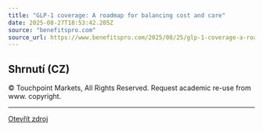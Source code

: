 ```yaml
---
title: "GLP-1 coverage: A roadmap for balancing cost and care"
date: 2025-08-27T18:53:42.205Z
source: "benefitspro.com"
source_url: https://www.benefitspro.com/2025/08/25/glp-1-coverage-a-roadmap-for-balancing-cost-and-care/
---
```


## Shrnutí (CZ)
© Touchpoint Markets, All Rights Reserved. Request academic re-use from
    www. copyright.

---

[Otevřít zdroj](https://www.benefitspro.com/2025/08/25/glp-1-coverage-a-roadmap-for-balancing-cost-and-care/)
